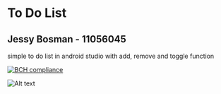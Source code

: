 # To Do List
## Jessy Bosman - 11056045
simple to do list in android studio with add, remove and toggle function

[![BCH compliance](https://bettercodehub.com/edge/badge/JessyBosman1/AppStudio?branch=master)](https://bettercodehub.com/)

![Alt text](/screens.jpg?raw=true)
